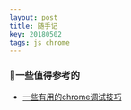 ```yaml
---
layout: post
title: 随手记
key: 20180502
tags: js chrome
---
```


### 一些值得参考的

* [一些有用的chrome调试技巧](https://flaviocopes.com/chrome-devtools-tips/#drag-and-drop-in-the-elements-panel)